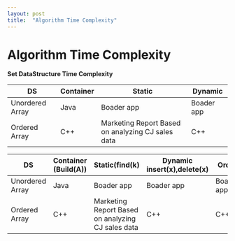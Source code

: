 ```yaml
---
layout: post
title:  "Algorithm Time Complexity"
---
```


# Algorithm Time Complexity 

**Set DataStructure Time Complexity** <br/>

DS            | Container            | Static | Dynamic
-------------------|------------------|-----------------------------|-----------------------------
Unordered Array | Java             | Boader app  | Boader app
Ordered Array | C++ | Marketing Report Based on analyzing CJ sales data | C++ 

DS            | Container (Build(A))     | Static(find(k) | Dynamic insert(x),delete(x) | Order
-------------------|------------------|-----------------------------|-----------------------------|-----------------------------
Unordered Array | Java             | Boader app  | Boader app | Boader app
Ordered Array | C++ | Marketing Report Based on analyzing CJ sales data | C++ | C++
